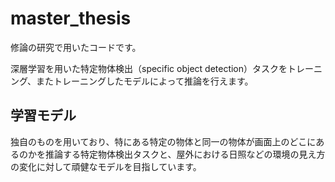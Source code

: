# master_thesis

修論の研究で用いたコードです。

深層学習を用いた特定物体検出（specific object detection）タスクをトレーニング、またトレーニングしたモデルによって推論を行えます。

## 学習モデル
独自のものを用いており、特にある特定の物体と同一の物体が画面上のどこにあるのかを推論する特定物体検出タスクと、屋外における日照などの環境の見え方の変化に対して頑健なモデルを目指しています。
